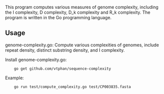 This program computes various measures of genome complexity, including
the I complexity, D complexity, D_k complexity and R_k complexity.  The program
is written in the Go programming language.

## Usage

genome-complexity.go:
	Compute various complexities of genomes, include repeat density,
	distinct substring density, and I complexity.

Install genome-complexity.go:

```
    go get github.com/vtphan/sequence-complexity
```

Example:

```
    go run test/compute_complexity.go test/CP003835.fasta
```